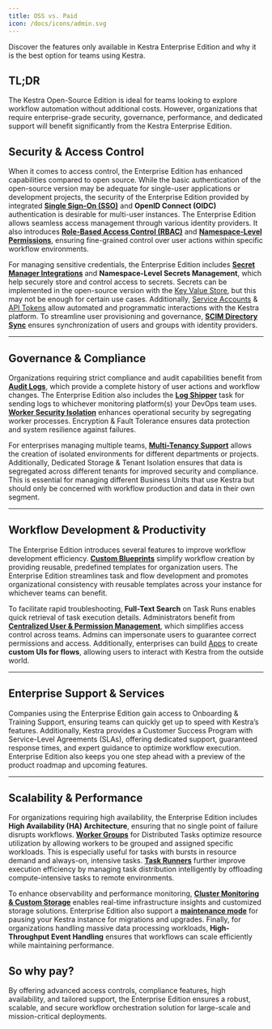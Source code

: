 ```yaml
---
title: OSS vs. Paid
icon: /docs/icons/admin.svg
---
```


Discover the features only available in Kestra Enterprise Edition and why it is the best option for teams using Kestra.

## TL;DR

The Kestra Open-Source Edition is ideal for teams looking to explore workflow automation without additional costs. 
However, organizations that require enterprise-grade security, governance, performance, and dedicated support will benefit significantly from the Kestra Enterprise Edition.

## Security & Access Control

When it comes to access control, the Enterprise Edition has enhanced capabilities compared to open source.
While the basic authentication of the open-source version may be adequate for single-user applications or development projects, the security of the Enterprise Edition provided by integrated [**Single Sign-On (SSO)**](../03.auth-users/05.sso.md) and **OpenID Connect (OIDC)** authentication is desirable for multi-user instances.
The Enterprise Edition allows seamless access management through various identity providers. It also introduces [**Role-Based Access Control (RBAC)**](../03.auth-users/rbac.md) and [**Namespace-Level Permissions**](../02.governance/07.namespace-management.md), ensuring fine-grained control over user actions within specific workflow environments.

For managing sensitive credentials, the Enterprise Edition includes [**Secret Manager Integrations**](../02.governance/secrets-manager.md) and **Namespace-Level Secrets Management**, which help securely store and control access to secrets.
Secrets can be implemented in the open-source version with the [Key Value Store](../../05.concepts/05.kv-store.md), but this may not be enough for certain use cases.
Additionally, [Service Accounts](../03.auth-users/service-accounts.md) & [API Tokens](../03.auth-users/api-tokens.md) allow automated and programmatic interactions with the Kestra platform. To streamline user provisioning and governance, [**SCIM Directory Sync**](../03.auth-users/scim/index.md) ensures synchronization of users and groups with identity providers.

---

## Governance & Compliance

Organizations requiring strict compliance and audit capabilities benefit from [**Audit Logs**](../02.governance/06.audit-logs.md), which provide a complete history of user actions and workflow changes.
The Enterprise Edition also includes the [**Log Shipper**](../02.governance/logshipper.md) task for sending logs to whichever monitoring platform(s) your DevOps team uses.
[**Worker Security Isolation**](../04.scalability-productivity/worker-isolation.md) enhances operational security by segregating worker processes.
Encryption & Fault Tolerance ensures data protection and system resilience against failures.

For enterprises managing multiple teams, [**Multi-Tenancy Support**](../02.governance/tenants.md) allows the creation of isolated environments for different departments or projects.
Additionally, Dedicated Storage & Tenant Isolation ensures that data is segregated across different tenants for improved security and compliance.
This is essential for managing different Business Units that use Kestra but should only be concerned with workflow production and data in their own segment.

---

## Workflow Development & Productivity

The Enterprise Edition introduces several features to improve workflow development efficiency.
[**Custom Blueprints**](../02.governance/custom-blueprints.md) simplify workflow creation by providing reusable, predefined templates for organization users.
The Enterprise Edition streamlines task and flow development and promotes organizational consistency with reusable templates across your instance for whichever teams can benefit.

To facilitate rapid troubleshooting, **Full-Text Search** on Task Runs enables quick retrieval of task execution details.
Administrators benefit from [**Centralized User & Permission Management**](../02.governance/08.centralized-task-configuration.md), which simplifies access control across teams.
Admins can impersonate users to guarantee correct permissions and access. Additionally, enterprises can build [Apps](../04.scalability-productivity/apps.md) to create **custom UIs for flows**, allowing users to interact with Kestra from the outside world.

---

## Enterprise Support & Services

Companies using the Enterprise Edition gain access to Onboarding & Training Support, ensuring teams can quickly get up to speed with Kestra’s features.
Additionally, Kestra provides a Customer Success Program with Service-Level Agreements (SLAs), offering dedicated support, guaranteed response times, and expert guidance to optimize workflow execution.
Enterprise Edition also keeps you one step ahead with a preview of the product roadmap and upcoming features.

---

## Scalability & Performance

For organizations requiring high availability, the Enterprise Edition includes **High Availability (HA) Architecture**, ensuring that no single point of failure disrupts workflows.
[**Worker Groups**](../04.scalability-productivity/worker-group.md) for Distributed Tasks optimize resource utilization by allowing workers to be grouped and assigned specific workloads.
This is especially useful for tasks with bursts in resource demand and always-on, intensive tasks.
[**Task Runners**](../04.scalability-productivity/task-runners.md) further improve execution efficiency by managing task distribution intelligently by offloading compute-intensive tasks to remote environments.

To enhance observability and performance monitoring, [**Cluster Monitoring & Custom Storage**](../05.instance-management/index.md) enables real-time infrastructure insights and customized storage solutions.
Enterprise Edition also support a [**maintenance mode**](../05.instance-management/maintenance-mode.md) for pausing your Kestra instance for migrations and upgrades.
Finally, for organizations handling massive data processing workloads, **High-Throughput Event Handling** ensures that workflows can scale efficiently while maintaining performance.

## So why pay?

By offering advanced access controls, compliance features, high availability, and tailored support, the Enterprise Edition ensures a robust, scalable, and secure workflow orchestration solution for large-scale and mission-critical deployments.